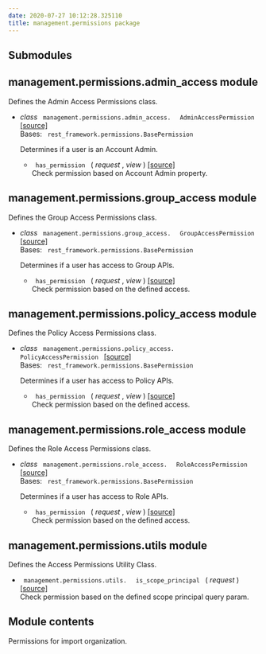 ```yaml
---
date: 2020-07-27 10:12:28.325110
title: management.permissions package
---
```

<div id="management-permissions-package" class="section">


<div id="submodules" class="section">

## Submodules

</div>

<div id="module-management.permissions.admin_access" class="section">

<span id="management-permissions-admin-access-module"> </span>

## management.permissions.admin\_access module

Defines the Admin Access Permissions class.

  - *class* `  management.permissions.admin_access.  ` ` 
    AdminAccessPermission  ` [<span class="viewcode-link"> \[source\]
    </span>](../../_modules/management/permissions/admin_access/#AdminAccessPermission)  
    Bases: `  rest_framework.permissions.BasePermission  `
    
    Determines if a user is an Account Admin.
    
      - `  has_permission  ` <span class="sig-paren"> ( </span>
        *<span class="n"> request </span>* , *<span class="n"> view
        </span>* <span class="sig-paren"> ) </span>
        [<span class="viewcode-link"> \[source\]
        </span>](../../_modules/management/permissions/admin_access/#AdminAccessPermission.has_permission)  
        Check permission based on Account Admin property.

</div>

<div id="module-management.permissions.group_access" class="section">

<span id="management-permissions-group-access-module"> </span>

## management.permissions.group\_access module

Defines the Group Access Permissions class.

  - *class* `  management.permissions.group_access.  ` ` 
    GroupAccessPermission  ` [<span class="viewcode-link"> \[source\]
    </span>](../../_modules/management/permissions/group_access/#GroupAccessPermission)  
    Bases: `  rest_framework.permissions.BasePermission  `
    
    Determines if a user has access to Group APIs.
    
      - `  has_permission  ` <span class="sig-paren"> ( </span>
        *<span class="n"> request </span>* , *<span class="n"> view
        </span>* <span class="sig-paren"> ) </span>
        [<span class="viewcode-link"> \[source\]
        </span>](../../_modules/management/permissions/group_access/#GroupAccessPermission.has_permission)  
        Check permission based on the defined access.

</div>

<div id="module-management.permissions.policy_access" class="section">

<span id="management-permissions-policy-access-module"> </span>

## management.permissions.policy\_access module

Defines the Policy Access Permissions class.

  - *class* `  management.permissions.policy_access.  ` ` 
    PolicyAccessPermission  ` [<span class="viewcode-link"> \[source\]
    </span>](../../_modules/management/permissions/policy_access/#PolicyAccessPermission)  
    Bases: `  rest_framework.permissions.BasePermission  `
    
    Determines if a user has access to Policy APIs.
    
      - `  has_permission  ` <span class="sig-paren"> ( </span>
        *<span class="n"> request </span>* , *<span class="n"> view
        </span>* <span class="sig-paren"> ) </span>
        [<span class="viewcode-link"> \[source\]
        </span>](../../_modules/management/permissions/policy_access/#PolicyAccessPermission.has_permission)  
        Check permission based on the defined access.

</div>

<div id="module-management.permissions.role_access" class="section">

<span id="management-permissions-role-access-module"> </span>

## management.permissions.role\_access module

Defines the Role Access Permissions class.

  - *class* `  management.permissions.role_access.  ` ` 
    RoleAccessPermission  ` [<span class="viewcode-link"> \[source\]
    </span>](../../_modules/management/permissions/role_access/#RoleAccessPermission)  
    Bases: `  rest_framework.permissions.BasePermission  `
    
    Determines if a user has access to Role APIs.
    
      - `  has_permission  ` <span class="sig-paren"> ( </span>
        *<span class="n"> request </span>* , *<span class="n"> view
        </span>* <span class="sig-paren"> ) </span>
        [<span class="viewcode-link"> \[source\]
        </span>](../../_modules/management/permissions/role_access/#RoleAccessPermission.has_permission)  
        Check permission based on the defined access.

</div>

<div id="module-management.permissions.utils" class="section">

<span id="management-permissions-utils-module"> </span>

## management.permissions.utils module

Defines the Access Permissions Utility Class.

  - `  management.permissions.utils.  ` `  is_scope_principal  `
    <span class="sig-paren"> ( </span> *<span class="n"> request
    </span>* <span class="sig-paren"> ) </span>
    [<span class="viewcode-link"> \[source\]
    </span>](../../_modules/management/permissions/utils/#is_scope_principal)  
    Check permission based on the defined scope principal query param.

</div>

<div id="module-management.permissions" class="section">

<span id="module-contents"> </span>

## Module contents

Permissions for import organization.

</div>

</div>